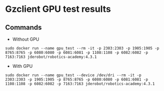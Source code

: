
# Gzclient GPU test results

## Commands

* Without GPU
~~~
sudo docker run --name gpu_test --rm -it -p 2303:2303 -p 1905:1905 -p 8765:8765 -p 6080:6080 -p 6081:6081 -p 1108:1108 -p 6082:6082 -p 7163:7163 jderobot/robotics-academy:4.3.1
~~~

* With GPU
~~~
sudo docker run --name gpu_test --device /dev/dri --rm -it -p 2303:2303 -p 1905:1905 -p 8765:8765 -p 6080:6080 -p 6081:6081 -p 1108:1108 -p 6082:6082 -p 7163:7163 jderobot/robotics-academy:4.3.1
~~~